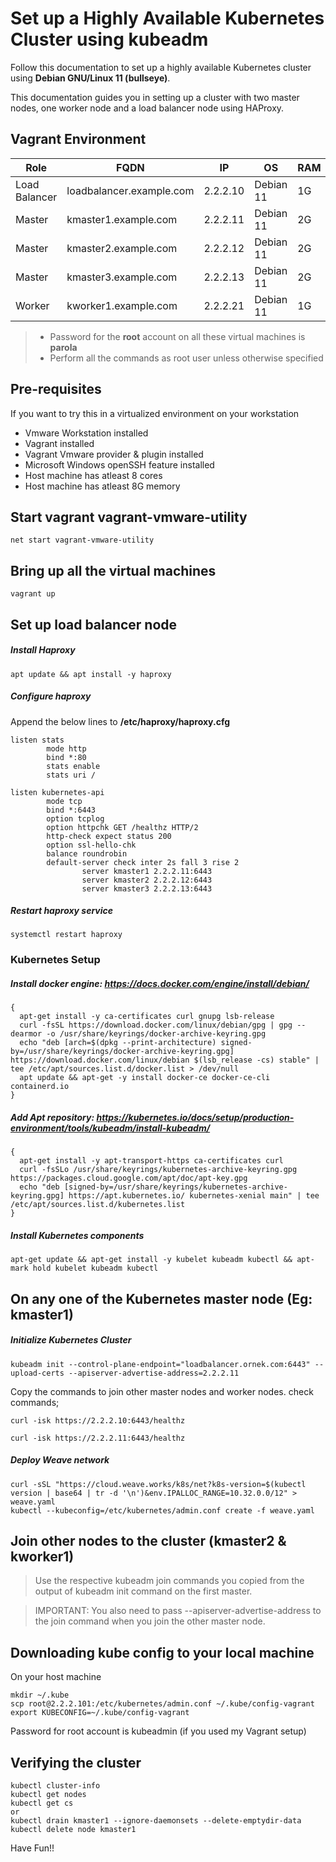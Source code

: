 # Set up a Highly Available Kubernetes Cluster using kubeadm
Follow this documentation to set up a highly available Kubernetes cluster using __Debian GNU/Linux 11 (bullseye)__.

This documentation guides you in setting up a cluster with two master nodes, one worker node and a load balancer node using HAProxy.

## Vagrant Environment
|Role|FQDN|IP|OS|RAM|CPU|
|----|----|----|----|----|----|
|Load Balancer|loadbalancer.example.com|2.2.2.10|Debian 11|1G|1|
|Master|kmaster1.example.com|2.2.2.11|Debian 11|2G|2|
|Master|kmaster2.example.com|2.2.2.12|Debian 11|2G|2|
|Master|kmaster3.example.com|2.2.2.13|Debian 11|2G|2|
|Worker|kworker1.example.com|2.2.2.21|Debian 11|1G|1|

> * Password for the **root** account on all these virtual machines is **parola**
> * Perform all the commands as root user unless otherwise specified

## Pre-requisites
If you want to try this in a virtualized environment on your workstation
* Vmware Workstation installed
* Vagrant installed
* Vagrant Vmware provider & plugin installed
* Microsoft Windows openSSH feature installed 
* Host machine has atleast 8 cores
* Host machine has atleast 8G memory
## Start vagrant vagrant-vmware-utility
```
net start vagrant-vmware-utility
```
## Bring up all the virtual machines
```
vagrant up
```

## Set up load balancer node
##### Install Haproxy
```
apt update && apt install -y haproxy
```
##### Configure haproxy
Append the below lines to **/etc/haproxy/haproxy.cfg**
```
listen stats
        mode http
        bind *:80
        stats enable
        stats uri /

listen kubernetes-api
        mode tcp
        bind *:6443
        option tcplog
        option httpchk GET /healthz HTTP/2
        http-check expect status 200
        option ssl-hello-chk
        balance roundrobin
        default-server check inter 2s fall 3 rise 2
                server kmaster1 2.2.2.11:6443
                server kmaster2 2.2.2.12:6443
                server kmaster3 2.2.2.13:6443
```
##### Restart haproxy service
```
systemctl restart haproxy
```

### Kubernetes Setup

##### Install docker engine: https://docs.docker.com/engine/install/debian/
```
{
  apt-get install -y ca-certificates curl gnupg lsb-release
  curl -fsSL https://download.docker.com/linux/debian/gpg | gpg --dearmor -o /usr/share/keyrings/docker-archive-keyring.gpg
  echo "deb [arch=$(dpkg --print-architecture) signed-by=/usr/share/keyrings/docker-archive-keyring.gpg] https://download.docker.com/linux/debian $(lsb_release -cs) stable" | tee /etc/apt/sources.list.d/docker.list > /dev/null
  apt update && apt-get -y install docker-ce docker-ce-cli containerd.io
}
```

##### Add Apt repository: https://kubernetes.io/docs/setup/production-environment/tools/kubeadm/install-kubeadm/
```
{
  apt-get install -y apt-transport-https ca-certificates curl
  curl -fsSLo /usr/share/keyrings/kubernetes-archive-keyring.gpg https://packages.cloud.google.com/apt/doc/apt-key.gpg
  echo "deb [signed-by=/usr/share/keyrings/kubernetes-archive-keyring.gpg] https://apt.kubernetes.io/ kubernetes-xenial main" | tee /etc/apt/sources.list.d/kubernetes.list
}
```
##### Install Kubernetes components
```
apt-get update && apt-get install -y kubelet kubeadm kubectl && apt-mark hold kubelet kubeadm kubectl
```
## On any one of the Kubernetes master node (Eg: kmaster1)
##### Initialize Kubernetes Cluster
```
kubeadm init --control-plane-endpoint="loadbalancer.ornek.com:6443" --upload-certs --apiserver-advertise-address=2.2.2.11
```
Copy the commands to join other master nodes and worker nodes. check commands;
````
curl -isk https://2.2.2.10:6443/healthz
````
```
curl -isk https://2.2.2.11:6443/healthz
````
##### Deploy Weave network
```
curl -sSL "https://cloud.weave.works/k8s/net?k8s-version=$(kubectl version | base64 | tr -d '\n')&env.IPALLOC_RANGE=10.32.0.0/12" > weave.yaml
kubectl --kubeconfig=/etc/kubernetes/admin.conf create -f weave.yaml
```

## Join other nodes to the cluster (kmaster2 & kworker1)
> Use the respective kubeadm join commands you copied from the output of kubeadm init command on the first master.

> IMPORTANT: You also need to pass --apiserver-advertise-address to the join command when you join the other master node.

## Downloading kube config to your local machine
On your host machine
```
mkdir ~/.kube
scp root@2.2.2.101:/etc/kubernetes/admin.conf ~/.kube/config-vagrant
export KUBECONFIG=~/.kube/config-vagrant
```
Password for root account is kubeadmin (if you used my Vagrant setup)

## Verifying the cluster
```
kubectl cluster-info
kubectl get nodes
kubectl get cs
or 
kubectl drain kmaster1 --ignore-daemonsets --delete-emptydir-data
kubectl delete node kmaster1

```

Have Fun!!
